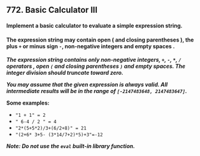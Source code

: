 ## 772. Basic Calculator III

#### Implement a basic calculator to evaluate a simple expression string.

#### The expression string may contain open ( and closing parentheses ), the plus ```+``` or minus sign ```-```, non-negative integers and empty spaces .

**_The expression string contains only non-negative integers, ```+```, ```-```, ```*```, ```/``` operators , open ```(``` and closing parentheses ```)``` and empty spaces. The integer division should truncate toward zero._**

**_You may assume that the given expression is always valid. All intermediate results will be in the range of ```[-2147483648, 2147483647]```._**

**Some examples:**

-   ```"1 + 1" = 2```
-   ```" 6-4 / 2 " = 4```
-   ```"2*(5+5*2)/3+(6/2+8)" = 21```
-   ```"(2+6* 3+5- (3*14/7+2)*5)+3"=-12```

**_Note: Do not use the ```eval``` built-in library function._**
